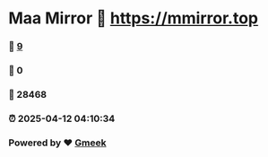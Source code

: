 # Maa Mirror :link: https://mmirror.top 
### :page_facing_up: [9](https://mmirror.top/tag.html) 
### :speech_balloon: 0 
### :hibiscus: 28468 
### :alarm_clock: 2025-04-12 04:10:34 
### Powered by :heart: [Gmeek](https://github.com/Meekdai/Gmeek)
